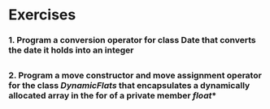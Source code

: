 # Exercises

### 1. Program a conversion operator for class **Date** that converts the date it holds into an integer

##
### 2. Program a move constructor and move assignment operator for the class *DynamicFlats* that encapsulates a dynamically allocated array in the for of a private member *float** 
